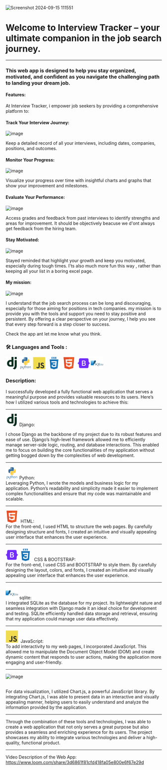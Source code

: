 ![Screenshot 2024-09-15 111551](https://github.com/user-attachments/assets/c2ad48ea-25a0-4f57-8e66-38f94cbe9aec)


<h1>Welcome to Interview Tracker – your ultimate companion in the job search journey.</h1>
<hr>
<h3>This web app is designed to help you stay organized, motivated, and confident as you navigate the challenging path to landing your dream job.</h3>

<h4>Features:</h4>
At Interview Tracker, i empower job seekers by providing a comprehensive platform to:

<h4>Track Your Interview Journey:</h4> 

![image](https://github.com/user-attachments/assets/05c2bf59-3aba-4944-9c93-3e9fc2b69eb4)



Keep a detailed record of all your interviews, including dates, companies, positions, and outcomes.  

<h4>Monitor Your Progress:</h4>

![image](https://github.com/user-attachments/assets/0be7e4ea-ae91-4cac-84e5-2c407d47bb34)



Visualize your progress over time with insightful charts and graphs that show your improvement and milestones.

<h4>Evaluate Your Performance:</h4>

![image](https://github.com/user-attachments/assets/88484e6e-fc6a-4923-b65c-35c4fcb01694)



Access grades and feedback from past interviews to identify strengths and areas for improvement.
It should be objectively beacuse we d'ont always get feedback from the hiring team. 

<h4>Stay Motivated:</h4>

![image](https://github.com/user-attachments/assets/8528dbff-a522-4d67-b703-250eeca766fc)



Stayed reminded that highlight your growth and keep you motivated, especially during tough times.
I'ts also much more fun this way , rather than keeping all your list in a boring excel page. 
          

<h4>My mission:</h4>

![image](https://github.com/user-attachments/assets/3226fd46-91e9-435f-ab67-d19509eaef5c)


I understand that the job search process can be long and discouraging, especially for those aiming for positions in tech companies.
my mission is to provide you with the tools and support you need to stay positive and persistent.
By offering a clear perspective on your journey, I help you see that every step forward is a step closer to success.
          
Check the app ant let me know what you think.     

### :hammer_and_wrench: Languages and Tools :
<div>
          <img src="https://github.com/devicons/devicon/blob/master/icons/django/django-plain.svg" title="Django" **alt="Django" width="40" height="40"/>
          <img src="https://github.com/devicons/devicon/blob/master/icons/python/python-original-wordmark.svg" title="Python" **alt="Python" width="40" height="40"/>
          <img src="https://github.com/devicons/devicon/blob/master/icons/javascript/javascript-original.svg" title="JavaScript" alt="JavaScript" width="40" height="40"/>&nbsp;      
          <img src="https://github.com/devicons/devicon/blob/master/icons/css3/css3-plain-wordmark.svg"  title="CSS3" alt="CSS" width="40" height="40"/>&nbsp;
          <img src="https://github.com/devicons/devicon/blob/master/icons/html5/html5-original.svg" title="HTML5" alt="HTML" width="40" height="40"/>&nbsp;
          <img src="https://github.com/devicons/devicon/blob/master/icons/bootstrap/bootstrap-plain.svg" title="bootstrap" **alt="bootstrap" width="40" height="40"/>
          <img src="https://github.com/devicons/devicon/blob/master/icons/sqlite/sqlite-original-wordmark.svg" title="sqlite" **alt="sqlite" width="40" height="40"/>
</div>     

### Description:
I successfully developed a fully functional web application that serves a meaningful purpose and provides valuable resources to its users. Here’s how I utilized various tools and technologies to achieve this:
<hr>
<div><img src="https://github.com/devicons/devicon/blob/master/icons/django/django-plain.svg" title="Django" **alt="Django" width="40" height="40"/>  Django: </div>

I chose Django as the backbone of my project due to its robust features and ease of use. Django’s high-level framework allowed me to efficiently manage server-side logic, routing, and database interactions.
This enabled me to focus on building the core functionalities of my application without getting bogged down by the complexities of web development.
<hr>
<div><img src="https://github.com/devicons/devicon/blob/master/icons/python/python-original-wordmark.svg" title="Python" **alt="Python" width="40" height="40"/>  Python: </div>
Leveraging Python, I wrote the models and business logic for my application.
Python’s readability and simplicity made it easier to implement complex functionalities and ensure that my code was maintainable and scalable.
<hr>
<div><img src="https://github.com/devicons/devicon/blob/master/icons/html5/html5-original.svg" title="HTML5" alt="HTML" width="40" height="40"/>&nbsp; HTML: </div>
For the front-end, I used HTML to structure the web pages. By carefully designing structure and fonts, I created an intuitive and visually appealing user interface that enhances the user experience.
<hr>
<div>
          <img src="https://github.com/devicons/devicon/blob/master/icons/bootstrap/bootstrap-plain.svg" title="bootstrap" **alt="bootstrap" width="40" height="40"/>
          <img src="https://github.com/devicons/devicon/blob/master/icons/css3/css3-plain-wordmark.svg"  title="CSS3" alt="CSS" width="40" height="40"/>&nbsp; CSS & BOOTSTRAP:
</div>
For the front-end, I used CSS and BOOTSTRAP to style them. By carefully designing the layout, colors, and fonts, I created an intuitive and visually appealing user interface that enhances the user experience.
<hr>
<div><img src="https://github.com/devicons/devicon/blob/master/icons/sqlite/sqlite-original-wordmark.svg" title="sqlite" **alt="sqlite" width="40" height="40"/> sqlite: </div>
I integrated SQLite as the database for my project. Its lightweight nature and seamless integration with Django made it an ideal choice for development and testing. SQLite efficiently handled data storage and retrieval, ensuring that my application could manage user data effectively.
<hr>
<div><img src="https://github.com/devicons/devicon/blob/master/icons/javascript/javascript-original.svg" title="JavaScript" alt="JavaScript" width="40" height="40"/>&nbsp; JavaScript: </div>  
To add interactivity to my web pages, I incorporated JavaScript. This allowed me to manipulate the Document Object Model (DOM) and create dynamic content that responds to user actions, making the application more engaging and user-friendly.
<hr>

![image](https://github.com/user-attachments/assets/7c66f47c-3f2c-42d7-bb91-e88cabd7d11e)

 <br>
For data visualization, I utilized Chart.js, a powerful JavaScript library. By integrating Chart.js, I was able to present data in an interactive and visually appealing manner, helping users to easily understand and analyze the information provided by the application.
<hr>
Through the combination of these tools and technologies, I was able to create a web application that not only serves a great purpose but also provides a seamless and enriching experience for its users. The project showcases my ability to integrate various technologies and deliver a high-quality, functional product.
<hr>

Video Description of the Web App: 
https://www.loom.com/share/3d6861f81cfd418fa05e800e6f67e29d
